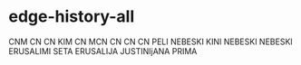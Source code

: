 # edge-history-all
CNM CN CN KIM CN MCN CN CN CN PELI NEBESKI KINI NEBESKI NEBESKI ERUSALIMI SETA ERUSALIJA JUSTINIjANA PRIMA
